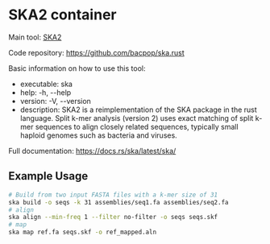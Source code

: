 # SKA2 container

Main tool: [SKA2](https://github.com/bacpop/ska.rust)
  
Code repository: https://github.com/bacpop/ska.rust

Basic information on how to use this tool:
- executable: ska
- help: -h, --help
- version: -V, --version
- description: SKA2 is a reimplementation of the SKA package in the rust language. Split k-mer analysis (version 2) uses exact matching of split k-mer sequences to align closely related sequences, typically small haploid genomes such as bacteria and viruses.
  
Full documentation: https://docs.rs/ska/latest/ska/

## Example Usage

```bash
# Build from two input FASTA files with a k-mer size of 31
ska build -o seqs -k 31 assemblies/seq1.fa assemblies/seq2.fa
# align
ska align --min-freq 1 --filter no-filter -o seqs seqs.skf
# map
ska map ref.fa seqs.skf -o ref_mapped.aln
```
